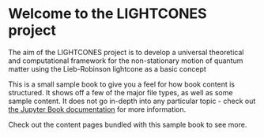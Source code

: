 # Welcome to the LIGHTCONES project 


The aim of the LIGHTCONES project is to develop a universal theoretical and computational framework for the non-stationary motion of quantum matter using the Lieb-Robinson lightcone as a basic concept 



This is a small sample book to give you a feel for how book content is
structured.
It shows off a few of the major file types, as well as some sample content.
It does not go in-depth into any particular topic - check out [the Jupyter Book documentation](https://jupyterbook.org) for more information.

Check out the content pages bundled with this sample book to see more.

```{tableofcontents}
```
